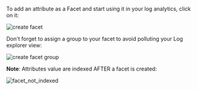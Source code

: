 To add an attribute as a Facet and start using it in your log analytics, click on it:

![create facet](https://raw.githubusercontent.com/l0k0ms/workshops/master/log-workshop/assets/images/create_facet.png)

Don't forget to assign a group to your facet to avoid polluting your Log explorer view:

![create facet group](https://raw.githubusercontent.com/l0k0ms/workshops/master/log-workshop/assets/images/creating_facet_group.png)

**Note**: Attributes value are indexed AFTER a facet is created:

![facet_not_indexed](https://raw.githubusercontent.com/l0k0ms/workshops/master/log-workshop/assets/images/facet_not_indexed.png)
